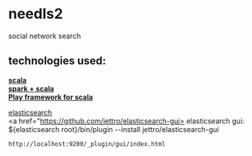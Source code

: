 # needls2

social network search

<h2>technologies used:</h2>
 <a href="http://scala.org"><b>scala</b></a>
 <br>
 <a href="http://spark.apache.org/"><b>spark + scala</b></a>
 <br>
 <a href="https://www.playframework.com/"><b>Play framework for scala</b></a>
 <br>


 <a href="https://www.elastic.co/"></b>elasticsearch</b></a>
 <br>
    <a href="https://github.com/jettro/elasticsearch-gui> elasticsearch gui: </a>
    ${elasticsearch root}/bin/plugin --install jettro/elasticsearch-gui

    http://localhost:9200/_plugin/gui/index.html
